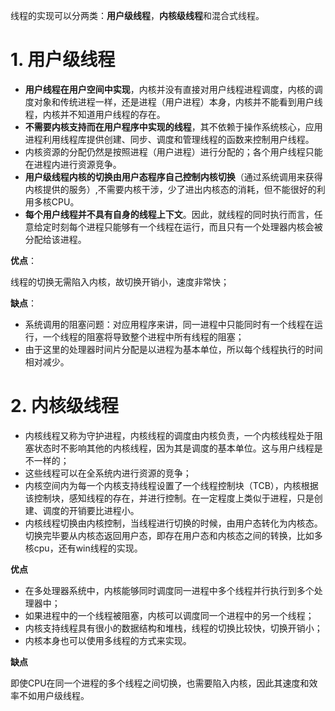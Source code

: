 ﻿线程的实现可以分两类：**用户级线程**，**内核级线程**和混合式线程。

# 1. 用户级线程

- **用户线程在用户空间中实现**，内核并没有直接对用户线程进程调度，内核的调度对象和传统进程一样，还是进程（用户进程）本身，内核并不能看到用户线程，内核并不知道用户线程的存在。
- **不需要内核支持而在用户程序中实现的线程**，其不依赖于操作系统核心，应用进程利用线程库提供创建、同步、调度和管理线程的函数来控制用户线程。
- 内核资源的分配仍然是按照进程（用户进程）进行分配的；各个用户线程只能在进程内进行资源竞争。
- **用户级线程内核的切换由用户态程序自己控制内核切换**（通过系统调用来获得内核提供的服务）,不需要内核干涉，少了进出内核态的消耗，但不能很好的利用多核CPU。
- **每个用户线程并不具有自身的线程上下文**。因此，就线程的同时执行而言，任意给定时刻每个进程只能够有一个线程在运行，而且只有一个处理器内核会被分配给该进程。

**优点**：

线程的切换无需陷入内核，故切换开销小，速度非常快；

**缺点**：

- 系统调用的阻塞问题：对应用程序来讲，同一进程中只能同时有一个线程在运行，一个线程的阻塞将导致整个进程中所有线程的阻塞；
- 由于这里的处理器时间片分配是以进程为基本单位，所以每个线程执行的时间相对减少。

# 2. 内核级线程

- 内核线程又称为守护进程，内核线程的调度由内核负责，一个内核线程处于阻塞状态时不影响其他的内核线程，因为其是调度的基本单位。这与用户线程是不一样的；
- 这些线程可以在全系统内进行资源的竞争；
- 内核空间内为每一个内核支持线程设置了一个线程控制块（TCB），内核根据该控制块，感知线程的存在，并进行控制。在一定程度上类似于进程，只是创建、调度的开销要比进程小。
- 内核线程切换由内核控制，当线程进行切换的时候，由用户态转化为内核态。切换完毕要从内核态返回用户态，即存在用户态和内核态之间的转换，比如多核cpu，还有win线程的实现。

**优点**

- 在多处理器系统中，内核能够同时调度同一进程中多个线程并行执行到多个处理器中；
- 如果进程中的一个线程被阻塞，内核可以调度同一个进程中的另一个线程；
- 内核支持线程具有很小的数据结构和堆栈，线程的切换比较快，切换开销小；
- 内核本身也可以使用多线程的方式来实现。

**缺点**

即使CPU在同一个进程的多个线程之间切换，也需要陷入内核，因此其速度和效率不如用户级线程。

